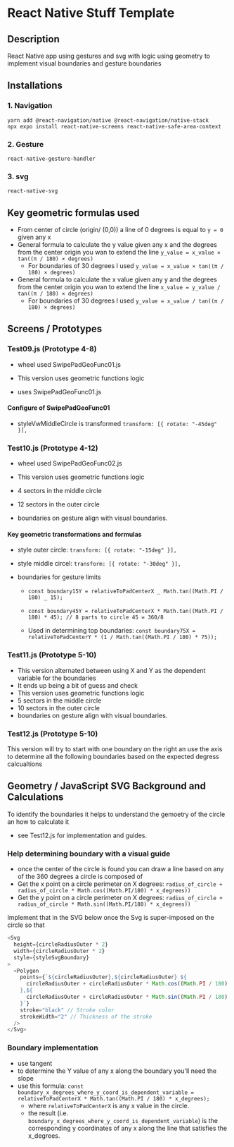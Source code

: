 # React Native Stuff Template

## Description

React Native app using gestures and svg with logic using geometry to implement visual boundaries and gesture boundaries

## Installations

### 1. Navigation

```
yarn add @react-navigation/native @react-navigation/native-stack
npx expo install react-native-screens react-native-safe-area-context
```

### 2. Gesture

`react-native-gesture-handler`

### 3. svg

`react-native-svg`

## Key geometric formulas used

- From center of circle (origin/ (0,0)) a line of 0 degrees is equal to `y = 0` given any x
- General formula to calculate the y value given any x and the degrees from the center origin you wan to extend the line `y_value = x_value × tan((π / 180) × degrees)`
  - For boundaries of 30 degrees I used `y_value = x_value × tan((π / 180) × degrees)`
- General formula to calculate the x value given any y and the degrees from the center origin you wan to extend the line `x_value = y_value / tan((π / 180) × degrees)`
  - For boundaries of 30 degrees I used `y_value = x_value / tan((π / 180) × degrees)`

## Screens / Prototypes

### Test09.js (Prototype 4-8)

- wheel used SwipePadGeoFunc01.js
- This version uses geometric functions logic

- uses SwipePadGeoFunc01.js

#### Configure of SwipePadGeoFunc01

- styleVwMiddleCircle is transformed `transform: [{ rotate: "-45deg" }],`

### Test10.js (Prototype 4-12)

- wheel used SwipePadGeoFunc02.js
- This version uses geometric functions logic

- 4 sectors in the middle circle
- 12 sectors in the outer circle
- boundaries on gesture align with visual boundaries.

#### Key geometric transformations and formulas

- style outer circle: `transform: [{ rotate: "-15deg" }],`
- style middle circel: `transform: [{ rotate: "-30deg" }],`
- boundaries for gesture limits

  - `const boundary15Y = relativeToPadCenterX _ Math.tan((Math.PI / 180) _ 15);`
  - `const boundary45Y = relativeToPadCenterX * Math.tan((Math.PI / 180) * 45); // 8 parts to circle 45 = 360/8`

  - Used in determining top boundaries: `const boundary75X = relativeToPadCenterY * (1 / Math.tan((Math.PI / 180) * 75));`

### Test11.js (Prototype 5-10)

- This version alternated between using X and Y as the dependent variable for the boundaries
- It ends up being a bit of guess and check
- This version uses geometric functions logic
- 5 sectors in the middle circle
- 10 sectors in the outer circle
- boundaries on gesture align with visual boundaries.

### Test12.js (Prototype 5-10)

This version will try to start with one boundary on the right an use the axis to determine all the following boundaries based on the expected degress calcualtions

## Geometry / JavaScript SVG Background and Calculations

To identify the boundaries it helps to understand the gemoetry of the circle an how to calculate it

- see Test12.js for implementation and guides.

### Help determining boundary with a visual guide

- once the center of the circle is found you can draw a line based on any of the 360 degrees a circle is composed of
- Get the x point on a circle perimeter on X degrees:
  `radius_of_circle + radius_of_circle * Math.cos((Math.PI/180) * x_degrees))`
- Get the y point on a circle perimeter on X degrees:
  `radius_of_circle + radius_of_circle * Math.sin((Math.PI/180) * x_degrees))`

Implement that in the SVG below once the Svg is super-imposed on the circle so that

```js
<Svg
  height={circleRadiusOuter * 2}
  width={circleRadiusOuter * 2}
  style={styleSvgBoundary}
>
  <Polygon
    points={`${circleRadiusOuter},${circleRadiusOuter} ${
      circleRadiusOuter + circleRadiusOuter * Math.cos((Math.PI / 180) * 345)
    },${
      circleRadiusOuter + circleRadiusOuter * Math.sin((Math.PI / 180) * 345)
    }`}
    stroke="black" // Stroke color
    strokeWidth="2" // Thickness of the stroke
  />
</Svg>
```

### Boundary implementation

- use tangent
- to determine the Y value of any x along the boundary you'll need the slope
- use this formula:
  `const boundary_x_degrees_where_y_coord_is_dependent_variable = relativeToPadCenterX * Math.tan((Math.PI / 180) * x_degrees); `
  - where `relativeToPadCenterX` is any x value in the circle.
  - the result (i.e. `boundary_x_degrees_where_y_coord_is_dependent_variable`) is the corresponding y coordinates of any x along the line that satisfies the x_degrees.
